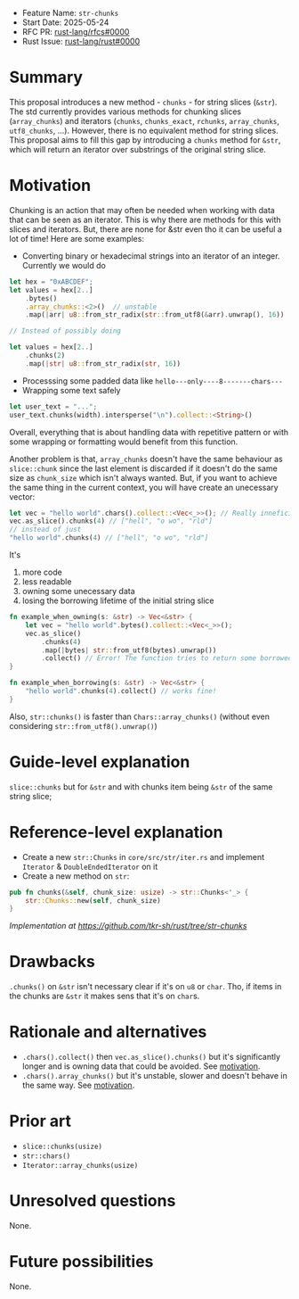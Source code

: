 - Feature Name: `str-chunks`
- Start Date: 2025-05-24
- RFC PR: [rust-lang/rfcs#0000](https://github.com/rust-lang/rfcs/pull/0000)
- Rust Issue: [rust-lang/rust#0000](https://github.com/rust-lang/rust/issues/0000)

# Summary
[summary]: #summary

This proposal introduces a new method - `chunks` - for string slices (`&str`).
The std currently provides various methods for chunking slices (`array_chunks`) and iterators (`chunks`, `chunks_exact`, `rchunks`, `array_chunks`, `utf8_chunks`, ...).
However, there is no equivalent method for string slices. This proposal aims to fill this gap by introducing a `chunks` method for `&str`, which will return an iterator over substrings of the original string slice.


# Motivation
[motivation]: #motivation

Chunking is an action that may often be needed when working with data that can be seen as an iterator.
This is why there are methods for this with slices and iterators.
But, there are none for &str even tho it can be useful a lot of time!
Here are some examples:

- Converting binary or hexadecimal strings into an iterator of an integer.
Currently we would do
```rs
let hex = "0xABCDEF";
let values = hex[2..]
    .bytes()
    .array_chunks::<2>()  // unstable
    .map(|arr| u8::from_str_radix(str::from_utf8(&arr).unwrap(), 16))  // .unwrap()

// Instead of possibly doing

let values = hex[2..]
    .chunks(2)
    .map(|str| u8::from_str_radix(str, 16))
```

- Processsing some padded data like `hello---only----8-------chars---`
- Wrapping some text safely
```rs
let user_text = "...";
user_text.chunks(width).intersperse("\n").collect::<String>()
```

Overall, everything that is about handling data with repetitive pattern or with some wrapping or formatting would benefit from this function.

Another problem is that, `array_chunks` doesn't have the same behaviour as `slice::chunk` since the last element is discarded if it doesn't do the same size as `chunk_size` which isn't always wanted.
But, if you want to achieve the same thing in the current context, you will have create an unecessary vector:
```rs 
let vec = "hello world".chars().collect::<Vec<_>>(); // Really inneficient
vec.as_slice().chunks(4) // ["hell", "o wo", "rld"]
// instead of just
"hello world".chunks(4) // ["hell", "o wo", "rld"]
```
It's
1. more code
2. less readable
3. owning some unecessary data
4. losing the borrowing lifetime of the initial string slice
```rs
fn example_when_owning(s: &str) -> Vec<&str> {
    let vec = "hello world".bytes().collect::<Vec<_>>();
    vec.as_slice()
        .chunks(4)
        .map(|bytes| str::from_utf8(bytes).unwrap())
        .collect() // Error! The function tries to return some borrowed data (str::from_utf8) declared in this function
}

fn example_when_borrowing(s: &str) -> Vec<&str> {
    "hello world".chunks(4).collect() // works fine!
}
```

Also, `str::chunks()` is faster than `Chars::array_chunks()` (without even considering `str::from_utf8().unwrap()`)

# Guide-level explanation
[guide-level-explanation]: #guide-level-explanation

`slice::chunks` but for `&str` and with chunks item being `&str` of the same string slice;

# Reference-level explanation
[reference-level-explanation]: #reference-level-explanation

- Create a new `str::Chunks` in `core/src/str/iter.rs` and implement `Iterator` & `DoubleEndedIterator` on it
- Create a new method on `str`:
```rs
pub fn chunks(&self, chunk_size: usize) -> str::Chunks<'_> {
    str::Chunks::new(self, chunk_size)
}
```

_Implementation at <https://github.com/tkr-sh/rust/tree/str-chunks>_

# Drawbacks
[drawbacks]: #drawbacks

`.chunks()` on `&str` isn't necessary clear if it's on `u8` or `char`. Tho, if items in the chunks are `&str` it makes sens that it's on `char`s.

# Rationale and alternatives
[rationale-and-alternatives]: #rationale-and-alternatives

- `.chars().collect()` then `vec.as_slice().chunks()` but it's significantly longer and is owning data that could be avoided. See [motivation](#motivation).
- `.chars().array_chunks()` but it's unstable, slower and doesn't behave in the same way. See [motivation](#motivation).

# Prior art
[prior-art]: #prior-art

- `slice::chunks(usize)`
- `str::chars()`
- `Iterator::array_chunks(usize)`

# Unresolved questions
[unresolved-questions]: #unresolved-questions

None.

# Future possibilities
[future-possibilities]: #future-possibilities

None.
